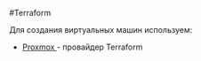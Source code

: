 #Terraform

Для создания виртуальных машин используем:

- [Proxmox ](https://registry.terraform.io/providers/Telmate/proxmox/latest) - провайдер Terraform
